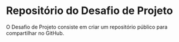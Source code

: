 # Repositório do Desafio de Projeto

O Desafio de Projeto consiste em criar um repositório público para compartilhar no GitHub.
